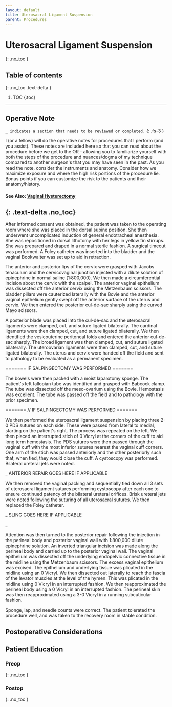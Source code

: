 ```yaml
---
layout: default
title: Uterosacral Ligament Suspension
parent: Procedures
---
```


# Uterosacral Ligament Suspension
{: .no_toc }

## Table of contents
{: .no_toc .text-delta }

1. TOC
{:toc}

---

## Operative Note
`_ indicates a section that needs to be reviewed or completed.`
{: .fs-3 }

I (or a fellow) will do the operative notes for procedures that I perform (and you assist). These notes are included here so that you can read about the procedure before we get to the OR - allowing you to familiarize yourself with both the steps of the procedure and nuances/dogma of my technique compared to another surgeon's that you may have seen in the past. As you read the note, consider the instruments and anatomy. Consider how we maximize exposure and where the high risk portions of the procedure lie. Bonus points if you can customize the risk to the patients and their anatomy/history.

#### See Also: [Vaginal Hysterectomy](../vaginal-hysterectomy)
{: .text-delta .no_toc}
---
After informed consent was obtained, the patient was taken to the operating room where she was placed in the dorsal supine position. She then underwent uncomplicated induction of general endotracheal anesthesia. She was repositioned in dorsal lithotomy with her legs in yellow fin stirrups. She was prepared and draped in a normal sterile fashion. A surgical timeout was performed. A Foley catheter was inserted into the bladder and the vaginal Bookwalter was set up to aid in retraction. 

The anterior and posterior lips of the cervix were grasped with Jacobs tenaculum and the cervicovaginal junction injected with a dilute solution of epinephrine in normal saline (1:800,000). We then made a circumferential incision about the cervix with the scalpel. The anterior vaginal epithelium was dissected off the anterior cervix using the Metzenbaum scissors. The bladder pillars were cauterized laterally with the Bovie and the anterior vaginal epithelium gently swept off the anterior surface of the uterus and cervix. We then entered the posterior cul-de-sac sharply using the curved Mayo scissors. 

A posterior blade was placed into the cul-de-sac and the uterosacral ligaments were clamped, cut, and suture ligated bilaterally. The cardinal ligaments were then clamped, cut, and suture ligated bilaterally. We then identified the vesicouterine peritoneal folds and entered the anterior cul-de-sac sharply. The broad ligament was then clamped, cut, and suture ligated bilaterally. The uteroovarian ligaments were then clamped, cut, and suture ligated bilaterally. The uterus and cervix were handed off the field and sent to pathology to be evaluated as a permanent specimen. 

======= IF SALPINGECTOMY WAS PERFORMED =======

The bowels were then packed with a moist laparotomy sponge. The patient's left fallopian tube was identified and grasped with Babcock clamp. The tube was dissected off the meso-ovarium using the Bovie. Hemostasis was excellent. The tube was passed off the field and to pathology with the prior specimen.

======= // IF SALPINGECTOMY WAS PERFORMED =======

We then performed the uterosacral ligament suspension by placing three 2-0 PDS sutures on each side. These were passed from lateral to medial, starting on the patient's right. The process was repeated on the left. We then placed an interrupted stich of 0 Vicryl at the corners of the cuff to aid long term hemostasis. The PDS sutures were then passed through the vaginal cuff with the most inferior sutures nearest the vaginal cuff corners. One arm of the stich was passed anteriorly and the other posteriorly such that, when tied, they would close the cuff. A cystoscopy was performed. Bilateral ureteral jets were noted. 

_ ANTERIOR REPAIR GOES HERE IF APPLICABLE

We then removed the vaginal packing and sequentially tied down all 3 sets of uterosacral ligament sutures performing cystoscopy after each one to ensure continued patency of the bilateral ureteral orifices. Brisk ureteral jets were noted following the suturing of all uterosacral sutures. We then replaced the Foley catheter.

_ SLING GOES HERE IF APPLICABLE

_

Attention was then turned to the posterior repair following the injection in the perineal body and posterior vaginal wall with 1:800,000 dilute epinephrine solution. An inverted triangular incision was made along the perineal body and carried up to the posterior vaginal wall. The vaginal epithelium was dissected off the underlying endopelvic connective tissue in the midline using the Metzenbaum scissors. The excess vaginal epithelium was excised. The epithelium and underlying tissue was plicated in the midline using an 0 Vicryl. We then dissected out laterally to reach the fascia of the levator muscles at the level of the hymen. This was plicated in the midline using 0 Vicryl in an interrupted fashion. We then reapproximated the perineal body using a 0 Vicryl in an interrupted fashion. The perineal skin was then reapproximated using a 3-0 Vicryl in a running subcuticular fashion.

Sponge, lap, and needle counts were correct. The patient tolerated the procedure well, and was taken to the recovery room in stable condition. 



## Postoperative Considerations

## Patient Education

### Preop
{: .no_toc }

### Postop
{: .no_toc }
